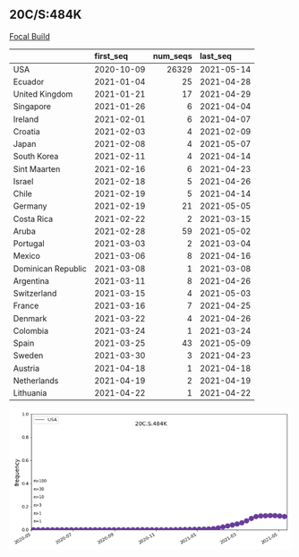 

## 20C/S:484K
[Focal Build](https://nextstrain.org/groups/neherlab/ncov/20C.S.484K?c=gt-S_484)

|                    | first_seq   |   num_seqs | last_seq   |
|:-------------------|:------------|-----------:|:-----------|
| USA                | 2020-10-09  |      26329 | 2021-05-14 |
| Ecuador            | 2021-01-04  |         25 | 2021-04-28 |
| United Kingdom     | 2021-01-21  |         17 | 2021-04-29 |
| Singapore          | 2021-01-26  |          6 | 2021-04-04 |
| Ireland            | 2021-02-01  |          6 | 2021-04-07 |
| Croatia            | 2021-02-03  |          4 | 2021-02-09 |
| Japan              | 2021-02-08  |          4 | 2021-05-07 |
| South Korea        | 2021-02-11  |          4 | 2021-04-14 |
| Sint Maarten       | 2021-02-16  |          6 | 2021-04-23 |
| Israel             | 2021-02-18  |          5 | 2021-04-26 |
| Chile              | 2021-02-19  |          5 | 2021-04-14 |
| Germany            | 2021-02-19  |         21 | 2021-05-05 |
| Costa Rica         | 2021-02-22  |          2 | 2021-03-15 |
| Aruba              | 2021-02-28  |         59 | 2021-05-02 |
| Portugal           | 2021-03-03  |          2 | 2021-03-04 |
| Mexico             | 2021-03-06  |          8 | 2021-04-16 |
| Dominican Republic | 2021-03-08  |          1 | 2021-03-08 |
| Argentina          | 2021-03-11  |          8 | 2021-04-26 |
| Switzerland        | 2021-03-15  |          4 | 2021-05-03 |
| France             | 2021-03-16  |          7 | 2021-04-25 |
| Denmark            | 2021-03-22  |          4 | 2021-04-26 |
| Colombia           | 2021-03-24  |          1 | 2021-03-24 |
| Spain              | 2021-03-25  |         43 | 2021-05-09 |
| Sweden             | 2021-03-30  |          3 | 2021-04-23 |
| Austria            | 2021-04-18  |          1 | 2021-04-18 |
| Netherlands        | 2021-04-19  |          2 | 2021-04-19 |
| Lithuania          | 2021-04-22  |          1 | 2021-04-22 |

![Overall trends 20C.S.484K](/overall_trends_figures/overall_trends_20C.S.484K.png)